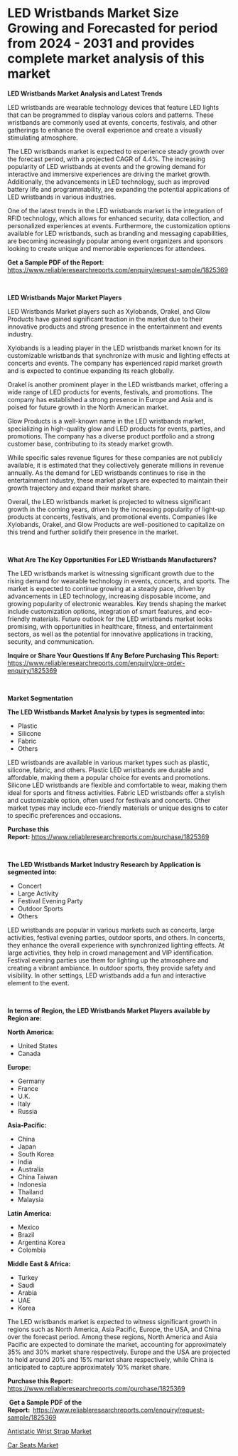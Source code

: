 <p><h1>LED Wristbands Market Size Growing and Forecasted for period from 2024 - 2031 and provides complete market analysis of this market</h1></p><p><strong>LED Wristbands Market Analysis and Latest Trends</strong></p>
<p><p>LED wristbands are wearable technology devices that feature LED lights that can be programmed to display various colors and patterns. These wristbands are commonly used at events, concerts, festivals, and other gatherings to enhance the overall experience and create a visually stimulating atmosphere.</p><p>The LED wristbands market is expected to experience steady growth over the forecast period, with a projected CAGR of 4.4%. The increasing popularity of LED wristbands at events and the growing demand for interactive and immersive experiences are driving the market growth. Additionally, the advancements in LED technology, such as improved battery life and programmability, are expanding the potential applications of LED wristbands in various industries.</p><p>One of the latest trends in the LED wristbands market is the integration of RFID technology, which allows for enhanced security, data collection, and personalized experiences at events. Furthermore, the customization options available for LED wristbands, such as branding and messaging capabilities, are becoming increasingly popular among event organizers and sponsors looking to create unique and memorable experiences for attendees.</p></p>
<p><strong>Get a Sample PDF of the Report:&nbsp;</strong> <a href="https://www.reliableresearchreports.com/enquiry/request-sample/1825369">https://www.reliableresearchreports.com/enquiry/request-sample/1825369</a></p>
<p>&nbsp;</p>
<p><strong>LED Wristbands Major Market Players</strong></p>
<p><p>LED Wristbands Market players such as Xylobands, Orakel, and Glow Products have gained significant traction in the market due to their innovative products and strong presence in the entertainment and events industry.</p><p>Xylobands is a leading player in the LED wristbands market known for its customizable wristbands that synchronize with music and lighting effects at concerts and events. The company has experienced rapid market growth and is expected to continue expanding its reach globally.</p><p>Orakel is another prominent player in the LED wristbands market, offering a wide range of LED products for events, festivals, and promotions. The company has established a strong presence in Europe and Asia and is poised for future growth in the North American market.</p><p>Glow Products is a well-known name in the LED wristbands market, specializing in high-quality glow and LED products for events, parties, and promotions. The company has a diverse product portfolio and a strong customer base, contributing to its steady market growth.</p><p>While specific sales revenue figures for these companies are not publicly available, it is estimated that they collectively generate millions in revenue annually. As the demand for LED wristbands continues to rise in the entertainment industry, these market players are expected to maintain their growth trajectory and expand their market share.</p><p>Overall, the LED wristbands market is projected to witness significant growth in the coming years, driven by the increasing popularity of light-up products at concerts, festivals, and promotional events. Companies like Xylobands, Orakel, and Glow Products are well-positioned to capitalize on this trend and further solidify their presence in the market.</p></p>
<p>&nbsp;</p>
<p><strong>What Are The Key Opportunities For LED Wristbands Manufacturers?</strong></p>
<p><p>The LED wristbands market is witnessing significant growth due to the rising demand for wearable technology in events, concerts, and sports. The market is expected to continue growing at a steady pace, driven by advancements in LED technology, increasing disposable income, and growing popularity of electronic wearables. Key trends shaping the market include customization options, integration of smart features, and eco-friendly materials. Future outlook for the LED wristbands market looks promising, with opportunities in healthcare, fitness, and entertainment sectors, as well as the potential for innovative applications in tracking, security, and communication.</p></p>
<p><strong>Inquire or Share Your Questions If Any Before Purchasing This Report:</strong> <a href="https://www.reliableresearchreports.com/enquiry/pre-order-enquiry/1825369">https://www.reliableresearchreports.com/enquiry/pre-order-enquiry/1825369</a></p>
<p>&nbsp;</p>
<p><strong>Market Segmentation</strong></p>
<p><strong>The LED Wristbands Market Analysis by types is segmented into:</strong></p>
<p><ul><li>Plastic</li><li>Silicone</li><li>Fabric</li><li>Others</li></ul></p>
<p><p>LED wristbands are available in various market types such as plastic, silicone, fabric, and others. Plastic LED wristbands are durable and affordable, making them a popular choice for events and promotions. Silicone LED wristbands are flexible and comfortable to wear, making them ideal for sports and fitness activities. Fabric LED wristbands offer a stylish and customizable option, often used for festivals and concerts. Other market types may include eco-friendly materials or unique designs to cater to specific preferences and occasions.</p></p>
<p><strong>Purchase this Report:&nbsp;</strong><a href="https://www.reliableresearchreports.com/purchase/1825369">https://www.reliableresearchreports.com/purchase/1825369</a></p>
<p>&nbsp;</p>
<p><strong>The LED Wristbands Market Industry Research by Application is segmented into:</strong></p>
<p><ul><li>Concert</li><li>Large Activity</li><li>Festival Evening Party</li><li>Outdoor Sports</li><li>Others</li></ul></p>
<p><p>LED wristbands are popular in various markets such as concerts, large activities, festival evening parties, outdoor sports, and others. In concerts, they enhance the overall experience with synchronized lighting effects. At large activities, they help in crowd management and VIP identification. Festival evening parties use them for lighting up the atmosphere and creating a vibrant ambiance. In outdoor sports, they provide safety and visibility. In other settings, LED wristbands add a fun and interactive element to the event.</p></p>
<p>&nbsp;</p>
<p><strong>In terms of Region, the LED Wristbands Market Players available by Region are:</strong></p>
<p>
    <p> <strong> North America: </strong>
        <ul>
            <li>United States</li>
            <li>Canada</li>
        </ul>
        </p> 
    <p> <strong> Europe: </strong>
        <ul>
            <li>Germany</li>
            <li>France</li>
            <li>U.K.</li>
            <li>Italy</li>
            <li>Russia</li>
        </ul>
        </p> 
    <p> <strong> Asia-Pacific: </strong>
        <ul>
            <li>China</li>
            <li>Japan</li>
            <li>South Korea</li>
            <li>India</li>
            <li>Australia</li>
            <li>China Taiwan</li>
            <li>Indonesia</li>
            <li>Thailand</li>
            <li>Malaysia</li>
        </ul>
        </p> 
    <p> <strong> Latin America: </strong>
        <ul>
            <li>Mexico</li>
            <li>Brazil</li>
            <li>Argentina Korea</li>
            <li>Colombia</li>
        </ul>
        </p> 
    <p> <strong> Middle East & Africa: </strong>
        <ul>
            <li>Turkey</li>
            <li>Saudi</li>
            <li>Arabia</li>
            <li>UAE</li>
            <li>Korea</li>
        </ul>
    </p>
    </p>
<p><p>The LED wristbands market is expected to witness significant growth in regions such as North America, Asia Pacific, Europe, the USA, and China over the forecast period. Among these regions, North America and Asia Pacific are expected to dominate the market, accounting for approximately 35% and 30% market share respectively. Europe and the USA are projected to hold around 20% and 15% market share respectively, while China is anticipated to capture approximately 10% market share.</p></p>
<p><strong>Purchase this Report: </strong><a href="https://www.reliableresearchreports.com/purchase/1825369">https://www.reliableresearchreports.com/purchase/1825369</a></p>
<p>&nbsp;<strong>Get a Sample PDF of the Report:&nbsp;&nbsp;</strong><a href="https://www.reliableresearchreports.com/enquiry/request-sample/1825369">https://www.reliableresearchreports.com/enquiry/request-sample/1825369</a></p>
<p><strong></strong></p>
<p><p><a href="https://github.com/angelajermaine/Market-Research-Report-List-2/blob/main/antistatic-wrist-strap-market.md">Antistatic Wrist Strap Market</a></p><p><a href="https://eight-handstand-8fb.notion.site/Car-Seats-Market-Size-Growth-and-Forecast-from-2024-2031-e23b1eccb94f4b75abefaaa645079731">Car Seats Market</a></p></p>